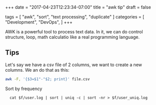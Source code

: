 +++
date = "2017-04-23T12:23:34-07:00"
title = "awk tip"
draft = false

tags = [ "awk", "sort", "text processing", "duplicate" ]
categories = [
  "Development",
  "DevOps",
]
+++


AWK is a powerful tool to process text data. In it, we can do control
structure, loop, math calculatio like a real programming language.

## Tips

Let's say we have a csv file of 2 columns, we want to create a new
columns. We an do that as this:


```bash
awk -F, '{$3=$1"-"$2; print}' file.csv
```

Sort by frequency

```
  cat $f/user.log | sort | uniq -c | sort -nr > $f/user_uniq.log
```
